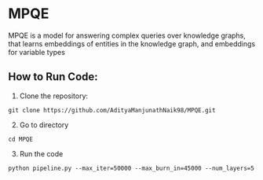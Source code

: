 # MPQE

MPQE is a model for answering complex queries over knowledge graphs, that learns embeddings of entities in the knowledge graph, and embeddings for variable types


## How to Run Code:

1. Clone the repository:

`
git clone https://github.com/AdityaManjunathNaik98/MPQE.git
`

2. Go to directory

`
cd MPQE
`

3. Run the code

`
python pipeline.py --max_iter=50000 --max_burn_in=45000 --num_layers=5
`
